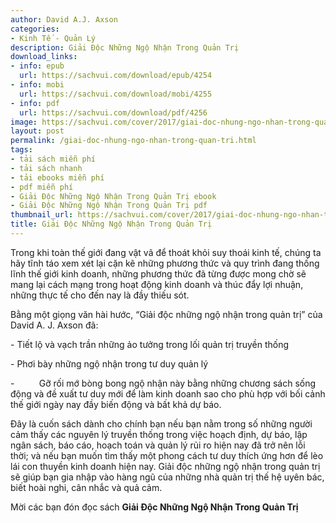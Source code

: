 ```yaml
---
author: David A.J. Axson
categories:
- Kinh Tế - Quản Lý
description: Giải Độc Những Ngộ Nhận Trong Quản Trị
download_links:
- info: epub
  url: https://sachvui.com/download/epub/4254
- info: mobi
  url: https://sachvui.com/download/mobi/4255
- info: pdf
  url: https://sachvui.com/download/pdf/4256
image: https://sachvui.com/cover/2017/giai-doc-nhung-ngo-nhan-trong-quan-tri.jpg
layout: post
permalink: /giai-doc-nhung-ngo-nhan-trong-quan-tri.html
tags:
- tải sách miễn phí
- tải sách nhanh
- tải ebooks miễn phí
- pdf miễn phí
- Giải Độc Những Ngộ Nhận Trong Quản Trị ebook
- Giải Độc Những Ngộ Nhận Trong Quản Trị pdf
thumbnail_url: https://sachvui.com/cover/2017/giai-doc-nhung-ngo-nhan-trong-quan-tri.jpg
title: Giải Độc Những Ngộ Nhận Trong Quản Trị
---
```


 <div class="item-desc text-justify"> <p>Trong khi toàn thế giới đang vật vã để thoát khỏi suy thoái kinh tế, chúng ta hãy tĩnh táo xem xét lại cặn kẽ những phương thức và quy trình đang thống lĩnh thế giới kinh doanh, những phương thức đã từng được mong chờ sẽ mang lại cách mạng trong hoạt động kinh doanh và thúc đẩy lợi nhuận, những thực tế cho đến nay là đầy thiếu sót.</p><p>Bằng một giọng văn hài hước, “Giải độc những ngộ nhận trong quản trị” của David A. J. Axson đã:</p><p>- Tiết lộ và vạch trần những ảo tưởng trong lối quản trị truyền thống</p><p>- Phơi bày những ngộ nhận trong tư duy quản lý</p><p>-          Gỡ rối mớ bòng bong ngộ nhận này bằng những chương sách sống động và đề xuất tư duy mới để làm kinh doanh sao cho phù hợp với bối cảnh thế giới ngày nay đầy biến động và bất khả dự báo.</p><p>Đây là cuốn sách dành cho chính bạn nếu bạn nằm trong số những người cảm thấy các nguyên lý truyền thống trong việc hoạch định, dự báo, lập ngân sách, báo cáo, hoạch toán và quản lý rủi ro hiện nay đã trở nên lỗi thời; và nếu bạn muốn tìm thấy một phong cách tư duy thích ứng hơn để lèo lái con thuyền kinh doanh hiện nay. Giải độc những ngộ nhận trong quản trị sẽ giúp bạn gia nhập vào hàng ngũ của những nhà quản trị thế hệ uyên bác, biết hoài nghi, cân nhắc và quả cảm.</p><p>Mời các bạn đón đọc sách <strong>Giải Độc Những Ngộ Nhận Trong Quản Trị</strong></p> </div>